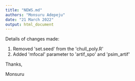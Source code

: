 ```yaml
---
title: "NEWS.md"
authors: "Monsuru Adepeju"
date: "21 March 2022"
output: html_document
---
```


Details of changes made:

1. Removed 'set.seed' from the 'chull_poly.R'
2. Added 'mfocal' parameter to 'artif_spo' and 'psim_artif'

Thanks,

Monsuru


